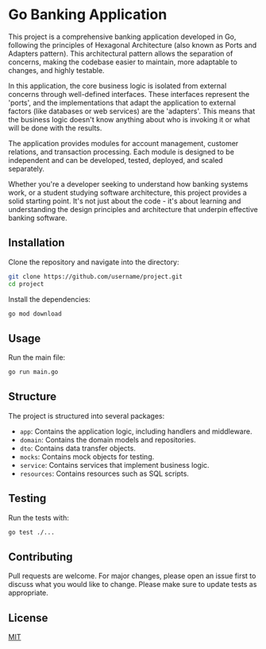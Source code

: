 # Go Banking Application

This project is a comprehensive banking application developed in Go, following the principles of Hexagonal Architecture (also known as Ports and Adapters pattern). This architectural pattern allows the separation of concerns, making the codebase easier to maintain, more adaptable to changes, and highly testable.

In this application, the core business logic is isolated from external concerns through well-defined interfaces. These interfaces represent the 'ports', and the implementations that adapt the application to external factors (like databases or web services) are the 'adapters'. This means that the business logic doesn't know anything about who is invoking it or what will be done with the results.

The application provides modules for account management, customer relations, and transaction processing. Each module is designed to be independent and can be developed, tested, deployed, and scaled separately.

Whether you're a developer seeking to understand how banking systems work, or a student studying software architecture, this project provides a solid starting point. It's not just about the code - it's about learning and understanding the design principles and architecture that underpin effective banking software.

## Installation

Clone the repository and navigate into the directory:

```bash
git clone https://github.com/username/project.git
cd project
```

Install the dependencies:

```bash
go mod download
```

## Usage

Run the main file:

```bash
go run main.go
```

## Structure

The project is structured into several packages:

- `app`: Contains the application logic, including handlers and middleware.
- `domain`: Contains the domain models and repositories.
- `dto`: Contains data transfer objects.
- `mocks`: Contains mock objects for testing.
- `service`: Contains services that implement business logic.
- `resources`: Contains resources such as SQL scripts.

## Testing

Run the tests with:

```bash
go test ./...
```

## Contributing

Pull requests are welcome. For major changes, please open an issue first to discuss what you would like to change.
Please make sure to update tests as appropriate.

## License

[MIT](https://choosealicense.com/licenses/mit/)
